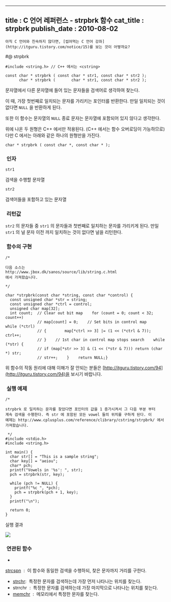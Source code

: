 ----------------
title : C 언어 레퍼런스 - strpbrk 함수
cat_title :  strpbrk
publish_date : 2010-08-02
--------------



```warning
아직 C 언어와 친숙하지 않다면, [씹어먹는 C 언어 강좌](http://itguru.tistory.com/notice/15)를 보는 것이 어떻까요?

```

#@ strpbrk

```info-format
#include <string.h> // C++ 에서는 <cstring>

const char * strpbrk ( const char * str1, const char * str2 );
      char * strpbrk (       char * str1, const char * str2 );
```


문자열에서 다른 문자열에 들어 있는 문자들을 검색어로 생각하여 찾는다.

이 때, 가장 첫번째로 일치되는 문자를 가리키는 포인터를 반환한다. 만일 일치되는 것이 없다면 `NULL` 을 반환하게 된다.

또한 이 함수는 문자열의 `NULL` 종료 문자는 문자열에 포함되어 있지 않다고 생각한다.

위에 나온 두 원형은 C++ 에서만 적용된다. (C++ 에서는 함수 오버로딩이 가능하므로) 다만 C 에서는 아래와 같은 하나의 원형만을 가진다.

```info-format
char * strpbrk ( const char *, const char * );
```





###  인자


`str1`

검색을 수행할 문자열

`str2`

검색어들을 포함하고 있는 문자열



###  리턴값


`str2` 의 문자들 중 `str1` 의 문자들과 첫번째로 일치하는 문자를 가리키게 된다. 만일 `str1` 의 널 문자 이전 까지 일치하는 것이 없다면 널을 리턴한다.



###  함수의 구현


```cpp-formatted
/*

다음 소스는
http://www.jbox.dk/sanos/source/lib/string.c.html
에서 가져왔습니다.

*/

char *strpbrk(const char *string, const char *control) {
  const unsigned char *str = string;
  const unsigned char *ctrl = control;
  unsigned char map[32];
  int count;  // Clear out bit map    for (count = 0; count < 32; count++)
              // map[count] = 0;    // Set bits in control map    while (*ctrl)
              // {        map[*ctrl >> 3] |= (1 << (*ctrl & 7));        ctrl++;
              // }    // 1st char in control map stops search    while (*str) {
              // if (map[*str >> 3] & (1 << (*str & 7))) return (char *) str;
              // str++;    }    return NULL;}
```


위 함수의 작동 원리에 대해 이해가 잘 안되는 분들은 [http://itguru.tistory.com/94](http://itguru.tistory.com/94)을 보시기 바랍니다.



###  실행 예제




```cpp-formatted
/*

strpbrk 로 일치하는 문자를 찾았다면 포인터의 값을 1 증가시켜서 그 다음 부분 부터
계속 검색을 수행한다. 즉 str 에 포함된 모든 vowel 들의 위치를 구하게 된다. 이
예제는 http://www.cplusplus.com/reference/clibrary/cstring/strpbrk/ 에서
가져왔습니다.

 */
#include <stdio.h>
#include <string.h>

int main() {
  char str[] = "This is a sample string";
  char key[] = "aeiou";
  char* pch;
  printf("Vowels in '%s': ", str);
  pch = strpbrk(str, key);

  while (pch != NULL) {
    printf("%c ", *pch);
    pch = strpbrk(pch + 1, key);
  }
  printf("\n");

  return 0;
}
```


실행 결과


![](http://img1.daumcdn.net/thumb/R1920x0/?fname=http%3A%2F%2Fcfile25.uf.tistory.com%2Fimage%2F194FCA104C562317E980E9)



###  연관된 함수


* 

 [strcspn](http://itguru.tistory.com/94)  :  이 함수와 동일한 검색을 수행하되, 찾은 문자까지 거리를 구한다.
*  [strchr](http://itguru.tistory.com/93):  특정한 문자를 검색하는데 가장 먼저 나타나는 위치를 찾는다.
* strrchr  :  특정한 문자를 검색하는데 가장 마지막으로 나타나는 위치를 찾는다.
*  [memchr](http://itguru.tistory.com/92)  :  메모리에서 특정한 문자를 찾는다.